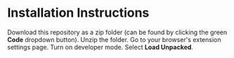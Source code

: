 # Installation Instructions

Download this repository as a zip folder (can be found by clicking the green **Code** dropdown button).
Unzip the folder.
Go to your browser's extension settings page.
Turn on developer mode.
Select **Load Unpacked**.
